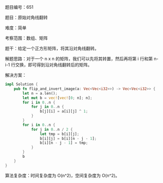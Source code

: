 题目编号：651

题目：原始对角线翻转

难度：简单

考察范围：数组、矩阵

题干：给定一个正方形矩阵，将其沿对角线翻转。

解题思路：对于一个 n x n 的矩阵，我们可以先将其转置，然后再将第 i 行和第 n-i-1 行交换，即可得到沿对角线翻转后的矩阵。

解决方案：

```rust
impl Solution {
    pub fn flip_and_invert_image(a: Vec<Vec<i32>>) -> Vec<Vec<i32>> {
        let n = a.len();
        let mut b = vec![vec![0; n]; n];
        for i in 0..n {
            for j in 0..n {
                b[j][i] = a[i][j] ^ 1;
            }
        }
        for i in 0..n {
            for j in 0..n / 2 {
                let tmp = b[i][j];
                b[i][j] = b[i][n - j - 1];
                b[i][n - j - 1] = tmp;
            }
        }
        b
    }
}
```

算法复杂度：时间复杂度为 O(n^2)，空间复杂度为 O(n^2)。